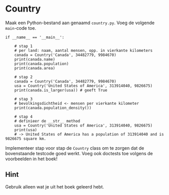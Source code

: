 # Country

Maak een Python-bestand aan genaamd `country.py`. Voeg de volgende `main`-code toe.

    if __name__ == '__main__':

        # stap 1
        # per land: naam, aantal mensen, opp. in vierkante kilometers
        canada = Country('Canada', 34482779, 9984670)
        print(canada.name)
        print(canada.population)
        print(canada.area)

        # stap 2
        canada = Country('Canada', 34482779, 9984670)
        usa = Country('United States of America', 313914040, 9826675)
        print(canada.is_larger(usa)) # geeft True

        # stap 3
        # bevolkingsdichtheid <- mensen per vierkante kilometer
        print(canada.population_density())

        # stap 4
        # definieer de __str__ method
        usa = Country('United States of America', 313914040, 9826675)
        print(usa)
        # -> United States of America has a population of 313914040 and is 9826675 square km.

Implementeer stap voor stap de `Country` class om te zorgen dat de bovenstaande testcode goed werkt. Voeg ook doctests toe volgens de voorbeelden in het boek!

## Hint

Gebruik alleen wat je uit het boek geleerd hebt.
